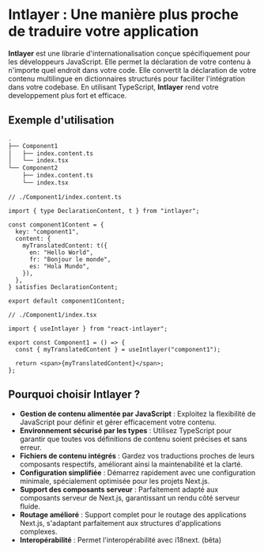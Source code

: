 # Intlayer : Une manière plus proche de traduire votre application

**Intlayer** est une librarie d'internationalisation conçue spécifiquement pour les développeurs JavaScript. Elle permet la déclaration de votre contenu à n'importe quel endroit dans votre code. Elle convertit la déclaration de votre contenu multilingue en dictionnaires structurés pour faciliter l'intégration dans votre codebase. En utilisant TypeScript, **Intlayer** rend votre developpement plus fort et efficace.

## Exemple d'utilisation

```bash
.
├── Component1
│   ├── index.content.ts
│   └── index.tsx
└── Component2
    ├── index.content.ts
    └── index.tsx
```

```tsx
// ./Component1/index.content.ts

import { type DeclarationContent, t } from "intlayer";

const component1Content = {
  key: "component1",
  content: {
    myTranslatedContent: t({
      en: "Hello World",
      fr: "Bonjour le monde",
      es: "Hola Mundo",
    }),
  },
} satisfies DeclarationContent;

export default component1Content;
```

```tsx
// ./Component1/index.tsx

import { useIntlayer } from "react-intlayer";

export const Component1 = () => {
  const { myTranslatedContent } = useIntlayer("component1");

  return <span>{myTranslatedContent}</span>;
};
```

## Pourquoi choisir Intlayer ?

- **Gestion de contenu alimentée par JavaScript** : Exploitez la flexibilité de JavaScript pour définir et gérer efficacement votre contenu.
- **Environnement sécurisé par les types** : Utilisez TypeScript pour garantir que toutes vos définitions de contenu soient précises et sans erreur.
- **Fichiers de contenu intégrés** : Gardez vos traductions proches de leurs composants respectifs, améliorant ainsi la maintenabilité et la clarté.
- **Configuration simplifiée** : Démarrez rapidement avec une configuration minimale, spécialement optimisée pour les projets Next.js.
- **Support des composants serveur** : Parfaitement adapté aux composants serveur de Next.js, garantissant un rendu côté serveur fluide.
- **Routage amélioré** : Support complet pour le routage des applications Next.js, s'adaptant parfaitement aux structures d'applications complexes.
- **Interopérabilité** : Permet l'interopérabilité avec i18next. (bêta)
